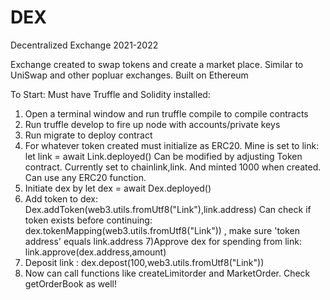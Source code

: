 # DEX
Decentralized Exchange 2021-2022

Exchange created to swap tokens and create a market place.
Similar to UniSwap and other popluar exchanges.
Built on Ethereum 

To Start:
Must have Truffle and Solidity installed:
1) Open a terminal window and run truffle compile to compile contracts
2) Run truffle develop to fire up node with accounts/private keys
3) Run migrate to deploy contract
4) For whatever token created must initialize as ERC20. Mine is set to link: let link = await Link.deployed()
Can be modified by adjusting Token contract. Currently set to chainlink,link. And minted 1000 when created. Can use any ERC20 function.
5) Initiate dex by let dex = await Dex.deployed()
6) Add token to dex: Dex.addToken(web3.utils.fromUtf8("Link"),link.address)
Can check if token exists before continuing: 
dex.tokenMapping(web3.utils.fromUtf8("Link")) , make sure 'token address' equals link.address
7)Approve dex for spending from link: link.approve(dex.address,amount)
8) Deposit link : dex.depost(100,web3.utils.fromUtf8("Link"))
9) Now can call functions like createLimitorder and MarketOrder. Check getOrderBook as well!
